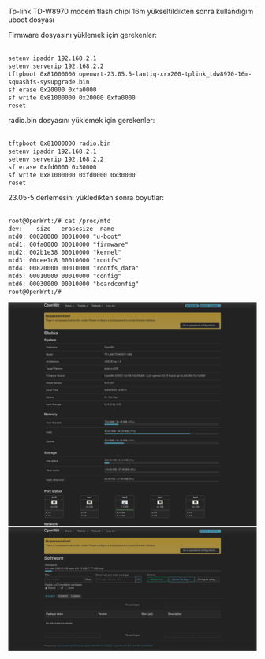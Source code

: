 Tp-link TD-W8970 modem flash chipi 16m yükseltildikten sonra kullandığım uboot dosyası

Firmware dosyasını yüklemek için gerekenler:
```

setenv ipaddr 192.168.2.1
setenv serverip 192.168.2.2
tftpboot 0x81000000 openwrt-23.05.5-lantiq-xrx200-tplink_tdw8970-16m-squashfs-sysupgrade.bin
sf erase 0x20000 0xfa0000
sf write 0x81000000 0x20000 0xfa0000
reset
```

radio.bin dosyasını yüklemek için gerekenler:
```

tftpboot 0x81000000 radio.bin
setenv ipaddr 192.168.2.1
setenv serverip 192.168.2.2
sf erase 0xfd0000 0x30000
sf write 0x81000000 0xfd0000 0x30000
reset
```

23.05-5 derlemesini yükledikten sonra boyutlar:
```

root@OpenWrt:/# cat /proc/mtd
dev:    size   erasesize  name
mtd0: 00020000 00010000 "u-boot"
mtd1: 00fa0000 00010000 "firmware"
mtd2: 002b1e38 00010000 "kernel"
mtd3: 00cee1c8 00010000 "rootfs"
mtd4: 00820000 00010000 "rootfs_data"
mtd5: 00010000 00010000 "config"
mtd6: 00030000 00010000 "boardconfig"
root@OpenWrt:/#
```
![Ekran1](https://github.com/vahithosan/w8970/blob/main/Screenshot%202024-12-08%20at%2014-40-54%20OpenWrt%20-%20LuCI.png)
![Ekran2](https://github.com/vahithosan/w8970/blob/main/Screenshot%202024-12-08%20at%2014-41-27%20OpenWrt%20-%20LuCI.png)

